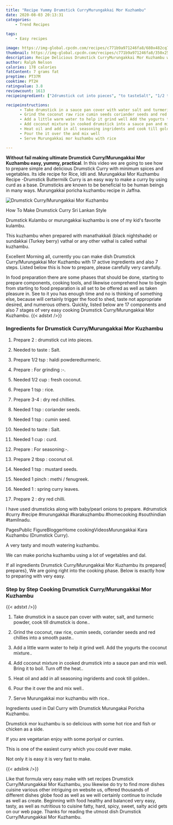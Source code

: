 ```yaml
---
title: "Recipe Yummy Drumstick CurryMurungakkai Mor Kuzhambu"
date: 2020-08-03 20:13:31
categories:
    - Trend Recipes
    
tags:
    - Easy recipes

image: https://img-global.cpcdn.com/recipes/c771b9a971246fa8/680x482cq70/drumstick-currymurungakkai-mor-kuzhambu-recipe-main-photo.jpg
thumbnail: https://img-global.cpcdn.com/recipes/c771b9a971246fa8/350x250cq70/drumstick-currymurungakkai-mor-kuzhambu-recipe-main-photo.jpg
description: Recipe Delicious Drumstick CurryMurungakkai Mor Kuzhambu with 17 ingredients and 7 stages of easy cooking.
author: Ralph Nelson
calories: 178 calories
fatContent: 7 grams fat
preptime: PT37M
cooktime: PT2H
ratingvalue: 3.8
reviewcount: 1613
recipeingredient: ["2drumstick cut into pieces", "to tasteSalt", "1/2 tsphaldi powderedturmeric", "For grinding ", "1/2 cupfresh coconut", "1 tsprice", "3-4dry red chillies", "1 tspcoriander seeds", "1 tspcumin seed", "to tasteSalt", "1 cupcurd", "For seasoning", "2 tbspcoconut oil", "1 tspmustard seeds", "1 pinchmethi  fenugreek", "1spring curry leaves", "2dry red chilli"]

recipeinstructions: 
      - Take drumstick in a sauce pan cover with water salt and turmeric powder cook till drumstick is done 
      - Grind the coconut raw rice cumin seeds coriander seeds and red chillies into a smooth paste 
      - Add a little warm water to help it grind well Add the yogurts the coconut mixture 
      - Add coconut mixture in cooked drumstick into a sauce pan and mix well Bring it to boil Turn off the heat 
      - Heat oil and add in all seasoning ingridents and cook till golden 
      - Pour the it over the and mix well 
      - Serve Murungakkai mor kuzhambu with rice

---
```




**Without fail making ultimate Drumstick Curry/Murungakkai Mor Kuzhambu easy, yummy, practical**. In this video we are going to see how to prepare simple and delicious Drumstick Curry with minimum spices and vegetables. Its idle recipe for Rice, Idli and. Murungakkai Mor Kuzhambu Recipe -Drumstick Buttermilk Curry is an easy way to make a curry by using curd as a base. Drumsticks are known to be beneficial to be human beings in many ways. Murungakkai poricha kuzhambu recipe in Jaffna.


![Drumstick Curry/Murungakkai Mor Kuzhambu](https://img-global.cpcdn.com/recipes/c771b9a971246fa8/680x482cq70/drumstick-currymurungakkai-mor-kuzhambu-recipe-main-photo.jpg "Drumstick Curry/Murungakkai Mor Kuzhambu")



How To Make Drumstick Curry Sri Lankan Style

Drumstick Kulambu or murungakkai kuzhambu is one of my kid&#39;s favorite kulambu.

This kuzhambu when prepared with manathakkali (black nightshade) or sundakkai (Turkey berry) vathal or any other vathal is called vathal kuzhambu.


Excellent Morning all, currently you can make dish Drumstick Curry/Murungakkai Mor Kuzhambu with 17 active ingredients and also 7 steps. Listed below this is how to prepare, please carefully very carefully.

In food preparation there are some phases that should be done, starting to prepare components, cooking tools, and likewise comprehend how to begin from starting to food preparation is all set to be offered as well as taken pleasure in. See to it you has enough time and no is thinking of something else, because will certainly trigger the food to shed, taste not appropriate desired, and numerous others. Quickly, listed below are 17 components and also 7 stages of very easy cooking Drumstick Curry/Murungakkai Mor Kuzhambu.
{{< adstxt />}}

### Ingredients for Drumstick Curry/Murungakkai Mor Kuzhambu


1. Prepare 2 : drumstick cut into pieces.

1. Needed to taste : Salt.

1. Prepare 1/2 tsp : haldi powderedturmeric.

1. Prepare  : For grinding :-.

1. Needed 1/2 cup : fresh coconut.

1. Prepare 1 tsp : rice.

1. Prepare 3-4 : dry red chillies.

1. Needed 1 tsp : coriander seeds.

1. Needed 1 tsp : cumin seed.

1. Needed to taste : Salt.

1. Needed 1 cup : curd.

1. Prepare  : For seasoning:-.

1. Prepare 2 tbsp : coconut oil.

1. Needed 1 tsp : mustard seeds.

1. Needed 1 pinch : methi / fenugreek.

1. Needed 1 : spring curry leaves.

1. Prepare 2 : dry red chilli.


I have used drumsticks along with baby/pearl onions to prepare. #drumstick #curry #recipe #murungakkai #karakuzhambu #homecooking #southindian #tamilnadu.

PagesPublic FigureBloggerHome cookingVideosMurungakkai Kara Kuzhambu (Drumstick Curry).

A very tasty and mouth watering kuzhambu.

We can make poricha kuzhambu using a lot of vegetables and dal.


If all ingredients Drumstick Curry/Murungakkai Mor Kuzhambu its prepared| prepares}, We are going right into the cooking phase. Below is exactly how to preparing with very easy.

### Step by Step Cooking Drumstick Curry/Murungakkai Mor Kuzhambu

{{< adstxt />}}


1. Take drumstick in a sauce pan cover with water, salt, and turmeric powder, cook till drumstick is done..



1. Grind the coconut, raw rice, cumin seeds, coriander seeds and red chillies into a smooth paste..



1. Add a little warm water to help it grind well. Add the yogurts the coconut mixture..



1. Add coconut mixture in cooked drumstick into a sauce pan and mix well. Bring it to boil. Turn off the heat..



1. Heat oil and add in all seasoning ingridents and cook till golden..



1. Pour the it over the and mix well..



1. Serve Murungakkai mor kuzhambu with rice..




Ingredients used in Dal Curry with Drumstick Murungakai Poricha Kuzhambu.

Drumstick mor kuzhambu is so delicious with some hot rice and fish or chicken as a side.

If you are vegetarian enjoy with some poriyal or curries.

This is one of the easiest curry which you could ever make.

Not only it is easy it is very fast to make.


{{< adslink />}}

Like that formula very easy make with set recipes Drumstick Curry/Murungakkai Mor Kuzhambu, you likewise do try to find more dishes cuisine various other intriguing on website us, offered thousands of different dishes globe food as well as we will certainly continue to include as well as create. Beginning with food healthy and balanced very easy, tasty, as well as nutritious to cuisine fatty, hard, spicy, sweet, salty acid gets on our web page. Thanks for reading the utmost dish Drumstick Curry/Murungakkai Mor Kuzhambu.
